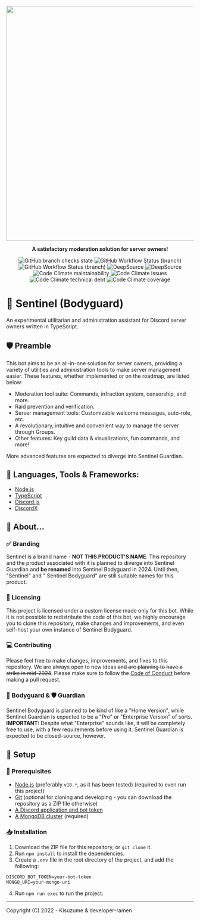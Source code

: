 <div>
  <p align="center">
      <img src="https://i.imgur.com/onuSpJZ.png" width="630"/>
  <p align="center">
    <b> A satisfactory moderation solution for server owners! </b>
  </p>
</div>

<p align="center">
<img alt="GitHub branch checks state" src="https://img.shields.io/github/checks-status/out-post/sentinel/badges?logo=github&style=flat-square">
<img alt="GitHub Workflow Status (branch)" src="https://img.shields.io/github/workflow/status/out-post/sentinel/Node.js%20Build/badges?logo=github&style=flat-square">
<img alt="GitHub Workflow Status (branch)" src="https://img.shields.io/github/workflow/status/out-post/sentinel/Node.js%20Test/badges?label=tests&logo=github&style=flat-square">

<img alt="DeepSource" title="DeepSource" src="https://deepsource.io/gh/out-post/sentinel.svg/?label=active+issues&show_trend=true&token=5QX3JPBP9sBcihXWIGbKZVD8"/>
<img alt="DeepSource" title="DeepSource" src="https://deepsource.io/gh/out-post/sentinel.svg/?label=resolved+issues&show_trend=true&token=5QX3JPBP9sBcihXWIGbKZVD8"/>

<img alt="Code Climate maintainability" src="https://img.shields.io/codeclimate/maintainability/out-post/sentinel?logo=codeclimate&style=flat-square">
<img alt="Code Climate issues" src="https://img.shields.io/codeclimate/issues/out-post/sentinel?logo=codeclimate&style=flat-square">
<img alt="Code Climate technical debt" src="https://img.shields.io/codeclimate/tech-debt/out-post/sentinel?logo=codeclimate&style=flat-square">
<img alt="Code Climate coverage" src="https://img.shields.io/codeclimate/coverage/out-post/sentinel?logo=codeclimate&style=flat-square">
</p>

# 📖 Sentinel (Bodyguard)

An experimental utilitarian and administration assistant for Discord server owners written in TypeScript.
## 🛡 Preamble

This bot aims to be an all-in-one solution for server owners, providing a variety of utilities and administration tools
to make server management easier. These features, whether implemented or on the roadmap, are listed below:

-   Moderation tool suite: Commands, infraction system, censorship, and more.
-   Raid prevention and verification.
-   Server management tools: Customizable welcome messages, auto-role, etc.
-   A revolutionary, intuitive and convenient way to manage the server through Groups.
-   Other features: Key guild data & visualizations, fun commands, and more!

More advanced features are expected to diverge into Sentinel Guardian.

## 🔧 Languages, Tools & Frameworks:

-   [Node.js](https://nodejs.org/en/)
-   [TypeScript](https://www.typescriptlang.org/)
-   [Discord.js](https://discord.js.org/#/)
-   [DiscordX](https://discordx.js.org/)

## 🤔 About...

### ✅ Branding

Sentinel is a brand name - **NOT THIS PRODUCT'S NAME**. This repository and the product associated with it is planned to
diverge into Sentinel Guardian and **be renamed** into Sentinel Bodyguard in 2024. Until then, "Sentinel" and " Sentinel
Bodyguard" are still suitable names for this product.

### 🪪 Licensing

This project is licensed under a custom license made only for this bot. While it is not possible to redistribute the
code of this bot, we highly encourage you to clone this repository, make changes and improvements, and even self-host
your own instance of Sentinel Bodyguard.

### 💻 Contributing

Please feel free to make changes, improvements, and fixes to this repository. We are always open to new ideas ~~and are
planning to have a strike in mid-2024~~. Please make sure to follow the [Code of Conduct](CODE-OF-CONDUCT.md) before
making a pull request.

### 💂 Bodyguard & 🛡 Guardian

Sentinel Bodyguard is planned to be kind of like a "Home Version", while Sentinel Guardian is expected to be a "Pro" or
"Enterprise Version" of sorts. **IMPORTANT:** Despite what "Enterprise" sounds like, it will be completely free to use,
with a few requirements before using it. Sentinel Guardian is expected to be closed-source, however.

## 🧮 Setup

### 📲 Prerequisites

-   [Node.js](https://nodejs.org/en/) (preferably `v18.*`, as it has been tested) (required to even run this project)
-   [Git](https://git-scm.com/downloads) (optional for cloning and developing - you can download the repository as a ZIP
    file otherwise)
-   [A Discord application and bot token](https://discordjs.guide/preparations/setting-up-a-bot-application.html#creating-your-bot)
-   [A MongoDB cluster](https://www.mongodb.com/) (required)

### 📥 Installation

1. Download the ZIP file for this repository, or `git clone` it.
2. Run `npm install` to install the dependencies.
3. Create a `.env` file in the root directory of the project, and add the following:

```env
DISCORD_BOT_TOKEN=your-bot-token
MONGO_URI=your-mongo-uri
```

4. Run `npm run exec` to run the project.

---

Copyright (C) 2022 - Kisuzume & developer-ramen
